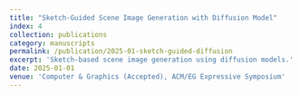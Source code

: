 ```yaml
---
title: "Sketch-Guided Scene Image Generation with Diffusion Model"
index: 4
collection: publications
category: manuscripts
permalink: /publication/2025-01-sketch-guided-diffusion
excerpt: 'Sketch-based scene image generation using diffusion models.'
date: 2025-01-01
venue: 'Computer & Graphics (Accepted), ACM/EG Expressive Symposium'
---
```

